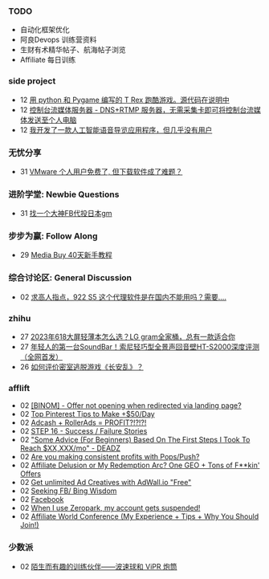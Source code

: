 ### TODO
-  自动化框架优化
-  阿良Devops 训练营资料
-  生财有术精华帖子、航海帖子浏览
-  Affiliate 每日训练

### side project
<!-- sideproject:START -->
-  12 [用 python 和 Pygame 编写的 T Rex 跑酷游戏。源代码在说明中](https://www.youtube.com/watch?v=pZySIXSelCA)
-  12 [控制台流媒体服务器 - DNS+RTMP 服务器，无需采集卡即可将控制台流媒体发送至个人电脑](https://github.com/Aioros/console-streaming-server)
-  12 [我开发了一款人工智能语音导览应用程序，但几乎没有用户](https://www.reddit.com/r/SideProject/comments/18gpp0e/ive_built_an_ai_audio_tour_app_but_have_almost_no/)<!-- sideproject:END -->


### 无忧分享
<!-- ruyo:START -->
-  31 [VMware 个人用户免费了, 但下载软件成了难题？](https://51.ruyo.net/18669.html)<!-- ruyo:END -->

### 进阶学堂: Newbie Questions
<!-- advertcn1:START -->
-  31 [找一个大神FB代投日本gm](https://www.advertcn.com/thread-115196-1-1.html)<!-- advertcn1:END -->

### 步步为赢: Follow Along
<!-- advertcn2:START -->
-  29 [Media Buy 40天新手教程](https://www.advertcn.com/thread-115158-1-1.html)<!-- advertcn2:END -->

### 综合讨论区: General Discussion
<!-- advertcn3:START -->
-  02 [求高人指点，922 S5 这个代理软件是在国内不能用吗？需要....](https://www.advertcn.com/thread-115204-1-1.html)<!-- advertcn3:END -->


### zhihu
<!-- zhihu:START -->
-  27 [2023年618大屏轻薄本怎么选？LG gram全家桶，总有一款适合你](http://zhuanlan.zhihu.com/p/632641888?utm_campaign=rss&utm_medium=rss&utm_source=rss&utm_content=title)
-  27 [年轻人的第一台SoundBar！索尼轻巧型全景声回音壁HT-S2000深度评测（全网首发）](http://zhuanlan.zhihu.com/p/630990296?utm_campaign=rss&utm_medium=rss&utm_source=rss&utm_content=title)
-  26 [如何评价密室逃脱游戏《长安乱》？](http://www.zhihu.com/question/563950552/answer/3045961312?utm_campaign=rss&utm_medium=rss&utm_source=rss&utm_content=title)<!-- zhihu:END -->

### afflift
<!-- afflift:START -->
-  02 [[BINOM] - Offer not opening when redirected via landing page?](https://afflift.com/f/threads/binom-offer-not-opening-when-redirected-via-landing-page.13223/)
-  02 [Top Pinterest Tips to Make +$50/Day](https://afflift.com/f/threads/top-pinterest-tips-to-make-50-day.13225/)
-  02 [Adcash + RollerAds = PROFIT?!?!?!](https://afflift.com/f/threads/adcash-rollerads-profit.13107/)
-  02 [STEP 16 - Success / Failure Stories](https://afflift.com/f/threads/step-16-success-failure-stories.12327/)
-  02 [&quot;Some Advice &lpar;For Beginners&rpar; Based On The First Steps I Took To Reach $XX,XXX/mo&quot; - DEADZ](https://afflift.com/f/threads/some-advice-for-beginners-based-on-the-first-steps-i-took-to-reach-xx-xxx-mo-deadz.2016/)
-  02 [Are you making consistent profits with Pops/Push?](https://afflift.com/f/threads/are-you-making-consistent-profits-with-pops-push.13181/)
-  02 [Affiliate Delusion or My Redemption Arc? One GEO + Tons of F**kin&#39; Offers](https://afflift.com/f/threads/affiliate-delusion-or-my-redemption-arc-one-geo-tons-of-f-kin-offers.13035/)
-  02 [Get unlimited Ad Creatives with AdWall.io &quot;Free&quot;](https://afflift.com/f/threads/get-unlimited-ad-creatives-with-adwall-io-free.13217/)
-  02 [Seeking FB/ Bing Wisdom](https://afflift.com/f/threads/seeking-fb-bing-wisdom.13214/)
-  02 [Facebook](https://afflift.com/f/threads/facebook.13224/)
-  02 [When I use Zeropark, my account gets suspended!](https://afflift.com/f/threads/when-i-use-zeropark-my-account-gets-suspended.13222/)
-  02 [Affiliate World Conference &lpar;My Experience + Tips + Why You Should Join!&rpar;](https://afflift.com/f/threads/affiliate-world-conference-my-experience-tips-why-you-should-join.13220/)<!-- afflift:END -->

### 少数派
<!-- sspai:START -->
-  02 [陌生而有趣的训练伙伴——波速球和 ViPR 炮筒](https://sspai.com/prime/story/training-guide-bosu-ball-vipr)<!-- sspai:END -->
